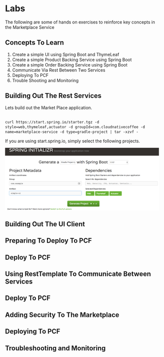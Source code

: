 # Labs

The following are some of hands on exercises to reinforce key concepts in the Marketplace Service

## Concepts To Learn
1. Create a simple UI using Spring Boot and ThymeLeaf
2. Create a simple Product Backing Service using Spring Boot
3. Create a simple Order Backing Service using Spring Boot
4. Communicate Via Rest Between Two Services
5. Deploying To PCF
6. Trouble Shooting and Monitoring

## Building Out The Rest Services

Lets build out the Market Place application. 

```shell

curl https://start.spring.io/starter.tgz -d style=web,thymeleaf,actuator -d groupId=com.cloudnativecoffee -d name=marketplace-service -d type=gradle-project | tar -xzvf -

```

If you are using start.spring.io, simply select the following projects.

![Architecture](images/project_create.png)


## Building Out The UI Client

## Preparing To Deploy To PCF

## Deploy To PCF

## Using RestTemplate To Communicate Between Services

## Deploy To PCF

## Adding Security To The Marketplace

## Deploying To PCF

## Troubleshooting and Monitoring
